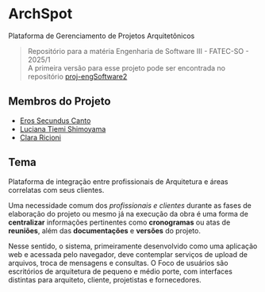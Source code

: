 # ArchSpot
Plataforma de Gerenciamento de Projetos Arquitetônicos

> Repositório para a matéria Engenharia de Software III - FATEC-SO - 2025/1
> <br>A primeira versão para esse projeto pode ser encontrada no repositório [proj-engSoftware2](https://github.com/ArchSpot-Project/projeto-EngSoftware2)

## Membros do Projeto

 - [Eros Secundus Canto](https://github.com/erossecundus)
 - [Luciana Tiemi Shimoyama](https://github.com/lucitiemi)
 - [Clara Ricioni](https://github.com/clararicioni)


## Tema
Plataforma de integração entre profissionais de Arquitetura e áreas correlatas com seus clientes.

Uma necessidade comum dos _profissionais e clientes_ durante as fases de elaboração do projeto ou mesmo já na execução da obra é uma forma de **centralizar** informações pertinentes como **cronogramas** ou atas de **reuniões**, além das **documentações** e **versões** do projeto.

Nesse sentido, o sistema, primeiramente desenvolvido como uma aplicação web e acessada pelo navegador, deve contemplar serviços de upload de arquivos, troca de mensagens e consultas.
O Foco de usuários são escritórios de arquitetura de pequeno e médio porte, com interfaces distintas para arquiteto, cliente, projetistas e fornecedores.